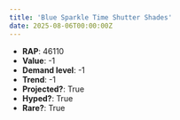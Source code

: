 ```yaml
---
title: 'Blue Sparkle Time Shutter Shades'
date: 2025-08-06T00:00:00Z
---
```

- **RAP**: 46110
- **Value**: -1
- **Demand level**: -1
- **Trend**: -1
- **Projected?**: True
- **Hyped?**: True
- **Rare?**: True
